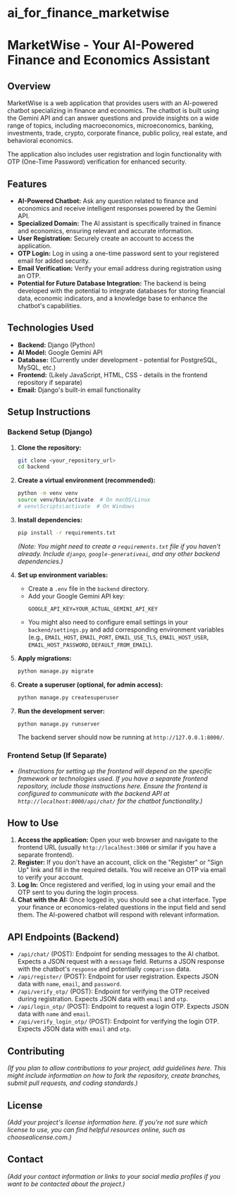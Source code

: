 # ai_for_finance_marketwise
# MarketWise - Your AI-Powered Finance and Economics Assistant

## Overview

MarketWise is a web application that provides users with an AI-powered chatbot specializing in finance and economics. The chatbot is built using the Gemini API and can answer questions and provide insights on a wide range of topics, including macroeconomics, microeconomics, banking, investments, trade, crypto, corporate finance, public policy, real estate, and behavioral economics.

The application also includes user registration and login functionality with OTP (One-Time Password) verification for enhanced security.

## Features

* **AI-Powered Chatbot:** Ask any question related to finance and economics and receive intelligent responses powered by the Gemini API.
* **Specialized Domain:** The AI assistant is specifically trained in finance and economics, ensuring relevant and accurate information.
* **User Registration:** Securely create an account to access the application.
* **OTP Login:** Log in using a one-time password sent to your registered email for added security.
* **Email Verification:** Verify your email address during registration using an OTP.
* **Potential for Future Database Integration:** The backend is being developed with the potential to integrate databases for storing financial data, economic indicators, and a knowledge base to enhance the chatbot's capabilities.

## Technologies Used

* **Backend:** Django (Python)
* **AI Model:** Google Gemini API
* **Database:** (Currently under development - potential for PostgreSQL, MySQL, etc.)
* **Frontend:** (Likely JavaScript, HTML, CSS - details in the frontend repository if separate)
* **Email:** Django's built-in email functionality

## Setup Instructions

### Backend Setup (Django)

1.  **Clone the repository:**
    ```bash
    git clone <your_repository_url>
    cd backend
    ```

2.  **Create a virtual environment (recommended):**
    ```bash
    python -m venv venv
    source venv/bin/activate  # On macOS/Linux
    # venv\Scripts\activate  # On Windows
    ```

3.  **Install dependencies:**
    ```bash
    pip install -r requirements.txt
    ```
    *(Note: You might need to create a `requirements.txt` file if you haven't already. Include `django`, `google-generativeai`, and any other backend dependencies.)*

4.  **Set up environment variables:**
    * Create a `.env` file in the `backend` directory.
    * Add your Google Gemini API key:
        ```env
        GOOGLE_API_KEY=YOUR_ACTUAL_GEMINI_API_KEY
        ```
    * You might also need to configure email settings in your `backend/settings.py` and add corresponding environment variables (e.g., `EMAIL_HOST`, `EMAIL_PORT`, `EMAIL_USE_TLS`, `EMAIL_HOST_USER`, `EMAIL_HOST_PASSWORD`, `DEFAULT_FROM_EMAIL`).

5.  **Apply migrations:**
    ```bash
    python manage.py migrate
    ```

6.  **Create a superuser (optional, for admin access):**
    ```bash
    python manage.py createsuperuser
    ```

7.  **Run the development server:**
    ```bash
    python manage.py runserver
    ```
    The backend server should now be running at `http://127.0.0.1:8000/`.

### Frontend Setup (If Separate)

* *(Instructions for setting up the frontend will depend on the specific framework or technologies used. If you have a separate frontend repository, include those instructions here. Ensure the frontend is configured to communicate with the backend API at `http://localhost:8000/api/chat/` for the chatbot functionality.)*

## How to Use

1.  **Access the application:** Open your web browser and navigate to the frontend URL (usually `http://localhost:3000` or similar if you have a separate frontend).
2.  **Register:** If you don't have an account, click on the "Register" or "Sign Up" link and fill in the required details. You will receive an OTP via email to verify your account.
3.  **Log In:** Once registered and verified, log in using your email and the OTP sent to you during the login process.
4.  **Chat with the AI:** Once logged in, you should see a chat interface. Type your finance or economics-related questions in the input field and send them. The AI-powered chatbot will respond with relevant information.

## API Endpoints (Backend)

* `/api/chat/` (POST): Endpoint for sending messages to the AI chatbot. Expects a JSON request with a `message` field. Returns a JSON response with the chatbot's `response` and potentially `comparison` data.
* `/api/register/` (POST): Endpoint for user registration. Expects JSON data with `name`, `email`, and `password`.
* `/api/verify_otp/` (POST): Endpoint for verifying the OTP received during registration. Expects JSON data with `email` and `otp`.
* `/api/login_otp/` (POST): Endpoint to request a login OTP. Expects JSON data with `name` and `email`.
* `/api/verify_login_otp/` (POST): Endpoint for verifying the login OTP. Expects JSON data with `email` and `otp`.

## Contributing

*(If you plan to allow contributions to your project, add guidelines here. This might include information on how to fork the repository, create branches, submit pull requests, and coding standards.)*

## License

*(Add your project's license information here. If you're not sure which license to use, you can find helpful resources online, such as choosealicense.com.)*

## Contact

*(Add your contact information or links to your social media profiles if you want to be contacted about the project.)*
